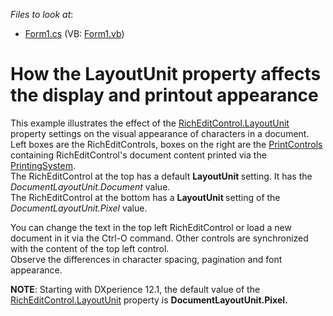 <!-- default file list -->
*Files to look at*:

* [Form1.cs](./CS/LayoutUnitExample/Form1.cs) (VB: [Form1.vb](./VB/LayoutUnitExample/Form1.vb))
<!-- default file list end -->
# How the LayoutUnit property affects the display and printout appearance 


<p>This example illustrates the effect of the <a href="http://documentation.devexpress.com/#WindowsForms/DevExpressXtraRichEditRichEditControl_LayoutUnittopic"><u>RichEditControl.LayoutUnit</u></a> property settings on the visual appearance of characters in a document. <br />
Left boxes are the RichEditControls, boxes on the right are the <a href="http://documentation.devexpress.com/#WindowsForms/clsDevExpressXtraPrintingControlPrintControltopic"><u>PrintControls</u></a> containing RichEditControl's document content printed via the <a href="http://documentation.devexpress.com/#WindowsForms/clsDevExpressXtraPrintingPrintingSystemtopic"><u>PrintingSystem</u></a>.<br />
The RichEditControl at the top has a default <strong>LayoutUnit </strong>setting. It has the <i>DocumentLayoutUnit.Document</i> value.<br />
The RichEditControl at the bottom has a <strong>LayoutUnit </strong>setting of the <i>DocumentLayoutUnit.Pixel</i> value.</p><p>You can change the text in the top left RichEditControl or load a new document in it via the Ctrl-O command. Other controls are synchronized with the content of the top left control.<br />
Observe the differences in character spacing, pagination and font appearance.</p><p><strong>NOTE</strong>: Starting with DXperience 12.1, the default value of the <a href="http://documentation.devexpress.com/#WindowsForms/DevExpressXtraRichEditRichEditControl_LayoutUnittopic"><u>RichEditControl.LayoutUnit</u></a> property is <strong>DocumentLayoutUnit.Pixel.</strong></p>

<br/>


